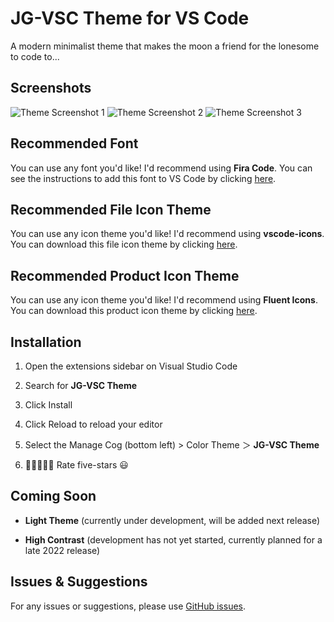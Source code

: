 # **JG-VSC Theme for VS Code**

A modern minimalist theme that makes the moon a friend for the lonesome to code to...

## Screenshots

![Theme Screenshot 1](https://jg-vsc.s3.amazonaws.com/theme-screenshot-1.png)
![Theme Screenshot 2](https://jg-vsc.s3.amazonaws.com/theme-screenshot-2.png)
![Theme Screenshot 3](https://jg-vsc.s3.amazonaws.com/theme-screenshot-3.png)

## Recommended Font

You can use any font you'd like! I'd recommend using **Fira Code**. You can see the instructions to add this font to VS Code by clicking [here](https://github.com/tonsky/FiraCode/wiki/VS-Code-Instructions).

## Recommended File Icon Theme

You can use any icon theme you'd like! I'd recommend using **vscode-icons**. You can download this file icon theme by clicking [here](https://github.com/jay-guro/jg-vsc/issues).

## Recommended Product Icon Theme

You can use any icon theme you'd like! I'd recommend using **Fluent Icons**. You can download this product icon theme by clicking [here](https://github.com/jay-guro/jg-vsc/issues).

## Installation

1. Open the extensions sidebar on Visual Studio Code

1. Search for **JG-VSC Theme**

1. Click Install

1. Click Reload to reload your editor

1. Select the Manage Cog (bottom left) > Color Theme ＞ **JG-VSC Theme**

1. 🌟🌟🌟🌟🌟 Rate five-stars 😃

## Coming Soon

- **Light Theme** (currently under development, will be added next release)

- **High Contrast** (development has not yet started, currently planned for a late 2022 release)

## Issues & Suggestions

For any issues or suggestions, please use [GitHub issues](https://github.com/jay-guro/jg-vsc/issues).
